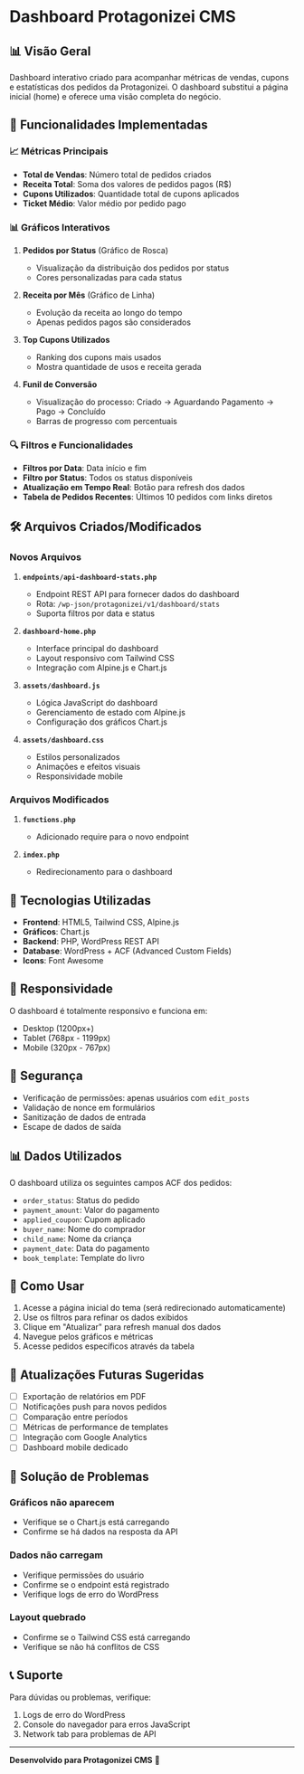 # Dashboard Protagonizei CMS

## 📊 Visão Geral

Dashboard interativo criado para acompanhar métricas de vendas, cupons e estatísticas dos pedidos da Protagonizei. O dashboard substitui a página inicial (home) e oferece uma visão completa do negócio.

## 🚀 Funcionalidades Implementadas

### 📈 Métricas Principais
- **Total de Vendas**: Número total de pedidos criados
- **Receita Total**: Soma dos valores de pedidos pagos (R$)
- **Cupons Utilizados**: Quantidade total de cupons aplicados
- **Ticket Médio**: Valor médio por pedido pago

### 📊 Gráficos Interativos
1. **Pedidos por Status** (Gráfico de Rosca)
   - Visualização da distribuição dos pedidos por status
   - Cores personalizadas para cada status
   
2. **Receita por Mês** (Gráfico de Linha)
   - Evolução da receita ao longo do tempo
   - Apenas pedidos pagos são considerados

3. **Top Cupons Utilizados**
   - Ranking dos cupons mais usados
   - Mostra quantidade de usos e receita gerada

4. **Funil de Conversão**
   - Visualização do processo: Criado → Aguardando Pagamento → Pago → Concluído
   - Barras de progresso com percentuais

### 🔍 Filtros e Funcionalidades
- **Filtros por Data**: Data início e fim
- **Filtro por Status**: Todos os status disponíveis
- **Atualização em Tempo Real**: Botão para refresh dos dados
- **Tabela de Pedidos Recentes**: Últimos 10 pedidos com links diretos

## 🛠️ Arquivos Criados/Modificados

### Novos Arquivos
1. **`endpoints/api-dashboard-stats.php`**
   - Endpoint REST API para fornecer dados do dashboard
   - Rota: `/wp-json/protagonizei/v1/dashboard/stats`
   - Suporta filtros por data e status

2. **`dashboard-home.php`**
   - Interface principal do dashboard
   - Layout responsivo com Tailwind CSS
   - Integração com Alpine.js e Chart.js

3. **`assets/dashboard.js`**
   - Lógica JavaScript do dashboard
   - Gerenciamento de estado com Alpine.js
   - Configuração dos gráficos Chart.js

4. **`assets/dashboard.css`**
   - Estilos personalizados
   - Animações e efeitos visuais
   - Responsividade mobile

### Arquivos Modificados
1. **`functions.php`**
   - Adicionado require para o novo endpoint
   
2. **`index.php`**
   - Redirecionamento para o dashboard

## 🎨 Tecnologias Utilizadas

- **Frontend**: HTML5, Tailwind CSS, Alpine.js
- **Gráficos**: Chart.js
- **Backend**: PHP, WordPress REST API
- **Database**: WordPress + ACF (Advanced Custom Fields)
- **Icons**: Font Awesome

## 📱 Responsividade

O dashboard é totalmente responsivo e funciona em:
- Desktop (1200px+)
- Tablet (768px - 1199px)
- Mobile (320px - 767px)

## 🔐 Segurança

- Verificação de permissões: apenas usuários com `edit_posts`
- Validação de nonce em formulários
- Sanitização de dados de entrada
- Escape de dados de saída

## 📊 Dados Utilizados

O dashboard utiliza os seguintes campos ACF dos pedidos:
- `order_status`: Status do pedido
- `payment_amount`: Valor do pagamento
- `applied_coupon`: Cupom aplicado
- `buyer_name`: Nome do comprador
- `child_name`: Nome da criança
- `payment_date`: Data do pagamento
- `book_template`: Template do livro

## 🚀 Como Usar

1. Acesse a página inicial do tema (será redirecionado automaticamente)
2. Use os filtros para refinar os dados exibidos
3. Clique em "Atualizar" para refresh manual dos dados
4. Navegue pelos gráficos e métricas
5. Acesse pedidos específicos através da tabela

## 🔄 Atualizações Futuras Sugeridas

- [ ] Exportação de relatórios em PDF
- [ ] Notificações push para novos pedidos
- [ ] Comparação entre períodos
- [ ] Métricas de performance de templates
- [ ] Integração com Google Analytics
- [ ] Dashboard mobile dedicado

## 🐛 Solução de Problemas

### Gráficos não aparecem
- Verifique se o Chart.js está carregando
- Confirme se há dados na resposta da API

### Dados não carregam
- Verifique permissões do usuário
- Confirme se o endpoint está registrado
- Verifique logs de erro do WordPress

### Layout quebrado
- Confirme se o Tailwind CSS está carregando
- Verifique se não há conflitos de CSS

## 📞 Suporte

Para dúvidas ou problemas, verifique:
1. Logs de erro do WordPress
2. Console do navegador para erros JavaScript
3. Network tab para problemas de API

---

**Desenvolvido para Protagonizei CMS** 🎯

